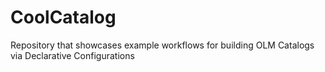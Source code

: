# CoolCatalog
Repository that showcases example workflows for building OLM Catalogs via Declarative Configurations
